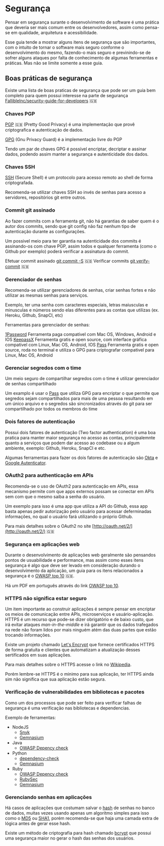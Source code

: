 # Segurança

Pensar em segurança surante o desenvolvimento de software é uma prática que
deveria ser mais comum entre os desenvolvedores, assim como pensa-se em
qualidade, arquitetura e acessibilidade.

Esse guia tende a mostrar alguns itens de segurança que são importantes, com o
intuito de tornar o software mais seguro conforme o desenvolvimento do mesmo,
fazendo-o mais seguro e previnindo-se de sofrer alguns ataques por falta de
conhecimento de algumas ferramentas e práticas. Mas não se limite somente a esse
guia.

## Boas práticas de segurança

Existe uma lista de boas praticas de segurança que pode ser um guia bem completo
para quem possui interesse na parte de segurança
[FallibleInc/security-guide-for-developers](https://github.com/FallibleInc/security-guide-for-developers)
:uk:

### Chaves PGP

[PGP](https://en.wikipedia.org/wiki/Pretty_Good_Privacy) :uk:
(Pretty Good Privacy) é uma implementação que provê criptografica e autenticação
de dados.

[GPG](https://pt.wikipedia.org/wiki/GNU_Privacy_Guard) (Gnu Privacy Guard) é a
implementação livre do PGP

Tendo um par de chaves GPG é possível encriptar, decriptar e assinar dados,
podendo assim manter a segurança e autenticidade dos dados.

### Chaves SSH

[SSH](https://pt.wikipedia.org/wiki/Secure_Shell) (Secure Shell) é um protocolo
para acesso remoto ao shell de forma criptografada.

Recomenda-se utilizar chaves SSH ao invés de senhas para acesso a servidores,
repositórios git entre outros.

### Commit git assinado

Ao fazer commits com a ferramenta git, não há garantias de saber quem é o autor
dos commits, sendo que git config não faz nenhum tipo de autenticação durante as
configurações.

Um possivel meio para ter garantia na autenticidade dos commits é assinando-os
com chave PGP, assim todos e qualquer ferramenta (como o Github por exemplo)
poderá verificar a assinatura do commit.

Efetuar commit assinado [git commit -S](https://git-scm.com/docs/git-commit) :uk:
Verificar commits
[git verify-commit](https://git-scm.com/docs/git-verify-commit) :uk:

### Gerenciador de senhas

Recomenda-se utilizar gerenciadores de senhas, criar senhas fortes e não
utilizar as mesmas senhas para serviços.

Exemplo, ter uma senha com caracteres especiais, letras maiusculas e minusculas
e números sendo elas diferentes para as contas que utilizas (ex. Heroku, Github,
SnapCI, etc)

Ferramentas para gerenciador de senhas:

[1Password](https://1password.com/) Ferramenta paga compatível com Mac OS,
Windows, Android e IOS
[KeepassX](https://www.keepassx.org/) Ferramenta gratis e open source, com
interface gráfica compativel com Linux, Mac OS, Android, IOS
[Pass](https://www.passwordstore.org/) Ferramenta gratis e open source, roda no
terminal e utiliza o GPG para criptografar compativel para Linux, Mac OS,
Android

### Gerenciar segredos com o time

Um meio seguro de compartilhar segredos com o time é utilizar gerenciador de
senhas compartilhado

Um examplo é usar o [Pass](https://www.passwordstore.org/) que utiliza GPG para
encriptar o que permite que segredos sejam compartilhados para mais de uma
pessoa resultando em um único arquivo e o segredos são sincronizados através do
git para ser compartilhado por todos os membros do time

### Dois fatores de autenticação

Possui dois fatores de autenticação (Two factor authentication) é uma boa
pratica para manter maior segurança no acesso as contas, principalemnte quanto a
serviços que podem dar acesso ao codebase ou a algum ambiente, exemplo: Github,
Heroku, SnapCI e etc.

Algumas ferramentas para fazer os dois fatores de autenticação são
[Okta](https://www.okta.com/) e
[Google Autenticator](https://www.google.com/landing/2step/).

### OAuth2 para authenticação em APIs

Recomenda-se o uso de OAuth2 para autenticação em APIs, essa mecanismo permite
com que apps externos possam se conectar em APIs sem com que o mesmo saiba a
senha do usuário.

Um exemplo para isso é uma app que utiliza a API do Github, essa app basta
apenas pedir autorização pelo usuário para acessar deferminadas informações, no
qual o usuário fará utilizando o próprio Github.

Para mais detalhes sobre o OAuth2 no site
[http://oauth.net/2/](http://oauth.net/2/) :uk:

### Segurança em aplicações web

Durante o desenvolvimento de aplicações web geralmente são pensandos pontos de
usuabilidade e performance, mas assim como esses itens segurança é algo que deve
ser levado em consideração durando o desenvolvimento da aplicação, um guia para
os itens relacionados a segurança é o
[OWASP top 10](https://www.owasp.org/index.php/Category:OWASP_Top_Ten_Project)
:uk:.

Há um PDF em português através do link
[OWASP top 10](https://owasptop10.googlecode.com/files/OWASP_Top_10_-_2013_Brazilian_Portuguese.pdf).

### HTTPS não significa estar seguro

Um item importante ao construir aplicações é sempre pensar em encriptar os meios
de comunicação entre APIs, microserviços e usuário-aplicação.  HTTPS é um
recurso que pode-se dizer obrigatório e de baixo custo, que irá evitar ataques
*man-in-the-middle* e irá garantir que os dados trafegados na rede não foram
lidos por mais ninguém atém das duas partes que estão trocando informações.

Existe um projeto chamado [Let's Encrypt](https://letsencrypt.org/) que fornece
certificados HTTPS de forma gratuíta e clientes que automatizam a atualização
desses sertificados em suas aplicações.

Para mais detalhes sobre o HTTPS acesse o link no
[Wikipedia](https://pt.wikipedia.org/wiki/Hyper_Text_Transfer_Protocol_Secure).

Porém lembre-se HTTPS é o minimo para sua aplicação, ter HTTPS ainda sim não
significa que sua aplicação estão segura.

### Verificação de vulnerabilidades em bibliotecas e pacotes

Como um dos processos que pode ser feito para verificar falhas de segurança é
uma verificação nas bibliotecas e dependencias.

Exemplo de ferramentas:

- NodeJS
  - [Snyk](https://github.com/Snyk/snyk)
  - [Gemnasium](https://gemnasium.com/)
- Java
  - [OWASP Depency check](https://github.com/jeremylong/DependencyCheck)
- Python
  - [dependency-check](https://pypi.python.org/pypi/dependency-check/0.1.0)
  - [Gemnasium](https://gemnasium.com/)
- Ruby
  - [OWASP Depency check](https://github.com/jeremylong/DependencyCheck)
  - [RubySec](http://rubysec.com/)
  - [Gemnasium](https://gemnasium.com/)

### Gerenciando senhas em aplicações

Há casos de aplicações que costumam salvar o
[hash](https://pt.wikipedia.org/wiki/Fun%C3%A7%C3%A3o_hash) de senhas no banco
de dados, muitas vezes usando apenas um algoritmo simples para isso como o
[MD5](https://pt.wikipedia.org/wiki/MD5) ou
[SHA1](https://pt.wikipedia.org/wiki/SHA-1), porém recomenda-se que haja uma
camada extra de lógica antes de gerar esse hash.

Existe um método de criptografia para hash chamado
[bcrypt](https://pt.wikipedia.org/wiki/Bcrypt) que possui uma segurança maior
no gerar o hash das senhas dos usuários.
